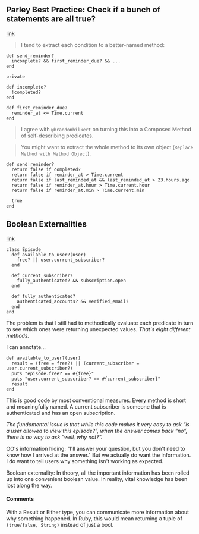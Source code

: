 ## Parley Best Practice: Check if a bunch of statements are all true?
[link](http://parley.rubyrogues.com/t/best-practice-check-if-a-bunch-of-statements-are-all-true/2842)

> I tend to extract each condition to a better-named method:

    def send_reminder?
      incomplete? && first_reminder_due? && ...
    end

    private

    def incomplete?
      !completed?
    end

    def first_reminder_due?
      reminder_at <= Time.current
    end

> I agree with `@brandonhilkert` on turning this into a Composed Method of self-describing predicates.

> You might want to extract the whole method to its own object (`Replace Method with Method Object`).

    def send_reminder?
      return false if completed?
      return false if reminder_at > Time.current
      return false if last_reminded_at && last_reminded_at > 23.hours.ago
      return false if reminder_at.hour > Time.current.hour
      return false if reminder_at.min > Time.current.min

      true
    end

## Boolean Externalities
[link](http://devblog.avdi.org/2014/09/17/boolean-externalities/)

    class Episode
      def available_to_user?(user)
        free? || user.current_subscriber?
      end

      def current_subscriber?
        fully_authenticated? && subscription.open
      end

      def fully_authenticated?
        authenticated_accounts? && verified_email?
      end
    end

The problem is that I still had to methodically evaluate each predicate in turn to see which ones were returning unexpected values. *That's eight different methods.*

I can annotate...

    def available_to_user?(user)
      result = (free = free?) || (current_subscriber = user.current_subscriber?)
      puts "episode.free? == #{free}"
      puts "user.current_subscriber? == #{current_subscriber}"
      result
    end

This is good code by most conventional measures. Every method is short and meaningfully named. A current subscriber is someone that is authenticated and has an open subscription.

*The fundamental issue is that while this code makes it very easy to ask “is a user allowed to view this episode?”, when the answer comes back “no”, there is no way to ask “well, why not?”.*

OO's information hiding: "I'll answer your question, but you don't need to know how I arrived at the answer." But we actually do want the information. I do want to tell users why something isn't working as expected.

Boolean externality: In theory, all the important information has been rolled up into one convenient boolean value. In reality, vital knowledge has been lost along the way.

#### Comments

With a Result or Either type, you can communicate more information about why something happened. In Ruby, this would mean returning a tuple of `(true/false, String)` instead of just a bool.
